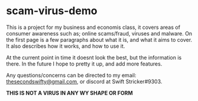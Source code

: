 # scam-virus-demo

This is a project for my business and economis class, it covers areas of consumer awareness such as; online scams/fraud, viruses and malware.
On the first page is a few paragraphs about what it is, and what it aims to cover. It also describes how it works, and how to use it.

At the current point in time it doesnt look the best, but the information is there. In the future I hope to pretty it up, and add more features. 

Any questions/concerns can be directed to my email: thesecondswifty@gmail.com, or discord at Swift Stricker#9303.

**THIS IS NOT A VIRUS IN ANY WY SHAPE OR FORM**
